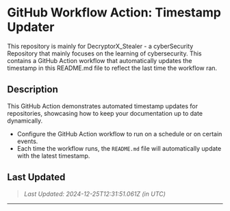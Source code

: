 # GitHub Workflow Action: Timestamp Updater

This repository is mainly for DecryptorX_Stealer - a cyberSecurity Repository that mainly focuses on the learning of cybersecurity. This contains a GitHub Action workflow that automatically updates the timestamp in this README.md file to reflect the last time the workflow ran.

## Description

This GitHub Action demonstrates automated timestamp updates for repositories, showcasing how to keep your documentation up to date dynamically.
- Configure the GitHub Action workflow to run on a schedule or on certain events.
- Each time the workflow runs, the `README.md` file will automatically update with the latest timestamp.

## Last Updated

> _Last Updated: 2024-12-25T12:31:51.061Z (in UTC)_

---

